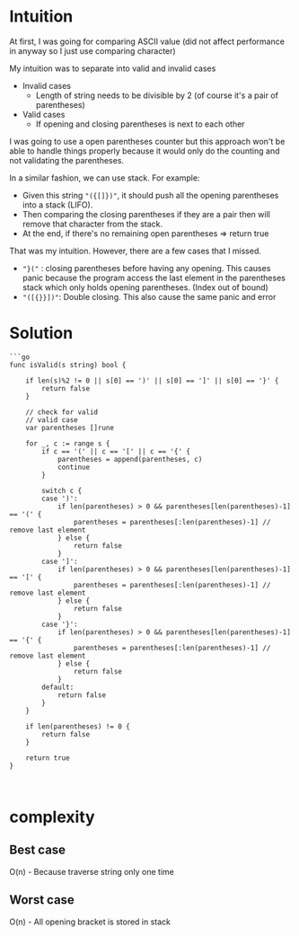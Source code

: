 # Intuition
At first, I was going for comparing ASCII value (did not affect performance in anyway so I just use comparing character)

My intuition was to separate into valid and invalid cases
- Invalid cases
  - Length of string needs to be divisible by 2 (of course it's a pair of parentheses)
- Valid cases
  - If opening and closing parentheses is next to each other

I was going to use a open parentheses counter but this approach won't be able to handle things properly because it would only do the counting and not validating the parentheses.

In a similar fashion, we can use stack. 
For example:
  - Given this string `"({[]})"`, it should push all the opening parentheses into a stack (LIFO).
  - Then comparing the closing parentheses if they are a pair then will remove that character from the stack.
  - At the end, if there's no remaining open parentheses => return true

That was my intuition. However, there are a few cases that I missed.
- `"}("` : closing parentheses before having any opening. This causes panic because the program access the last element in the parentheses stack which only holds opening parentheses. (Index out of bound)
- `"([{}}])"`: Double closing. This also cause the same panic and error

# Solution
```
```go
func isValid(s string) bool {

	if len(s)%2 != 0 || s[0] == ')' || s[0] == ']' || s[0] == '}' {
		return false
	}

	// check for valid
	// valid case
	var parentheses []rune

	for _, c := range s {
		if c == '(' || c == '[' || c == '{' {
			parentheses = append(parentheses, c)
			continue
		}

		switch c {
		case ')':
			if len(parentheses) > 0 && parentheses[len(parentheses)-1] == '(' {
				parentheses = parentheses[:len(parentheses)-1] // remove last element
			} else {
				return false
			}
		case ']':
			if len(parentheses) > 0 && parentheses[len(parentheses)-1] == '[' {
				parentheses = parentheses[:len(parentheses)-1] // remove last element
			} else {
				return false
			}
		case '}':
			if len(parentheses) > 0 && parentheses[len(parentheses)-1] == '{' {
				parentheses = parentheses[:len(parentheses)-1] // remove last element
			} else {
				return false
			}
		default:
			return false
		}
	}

	if len(parentheses) != 0 {
		return false
	}

	return true
}

```
```
```
```
```
# complexity
## Best case
O(n) - Because traverse string only one time

## Worst case
O(n) - All opening bracket is stored in stack
